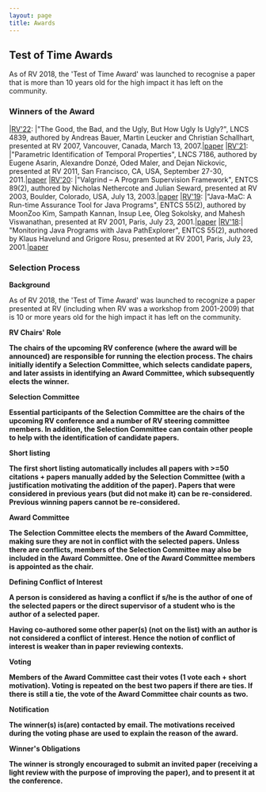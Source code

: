 ```yaml
---
layout: page
title: Awards 
---
```

<h2> Test of Time Awards</h2>

As of RV 2018, the 'Test of Time Award' was launched to recognise a paper that is more than 10 years old for the high impact it has left on the community. 

<h3>Winners of the Award</h3>

|[RV'22](https://rv22.gitlab.io/): |"The Good, the Bad, and the Ugly, But How Ugly Is Ugly?", LNCS 4839, authored by Andreas Bauer, Martin Leucker and Christian Schallhart, presented at RV 2007, Vancouver, Canada, March 13, 2007.|[paper](https://link.springer.com/chapter/10.1007/978-3-540-77395-5_11) 
|[RV'21](https://uva-mcps-lab.github.io/RV21): |"Parametric Identification of Temporal Properties", LNCS 7186, authored by Eugene Asarin, Alexandre Donzé, Oded Maler, and Dejan Nickovic, presented at RV 2011, San Francisco, CA, USA, September 27-30, 2011.|[paper](https://link.springer.com/chapter/10.1007/978-3-642-29860-8_12) 
|[RV'20](https://rv20.ait.ac.at/): |"Valgrind – A Program Supervision Framework", ENTCS 89(2), authored by Nicholas Nethercote and Julian Seward, presented at RV 2003, Boulder, Colorado, USA, July 13, 2003.|[paper](https://www.sciencedirect.com/science/article/pii/S1571066104810429) 
|[RV'19](https://www.react.uni-saarland.de/rv2019/): |"Java-MaC: A Run-time Assurance Tool for Java Programs", ENTCS 55(2), authored by MoonZoo Kim, Sampath Kannan, Insup Lee, Oleg Sokolsky, and Mahesh Viswanathan, presented at RV 2001, Paris, July 23, 2001.|[paper](https://link.springer.com/article/10.1023/B:FORM.0000017719.43755.7c) 
|[RV'18](https://rv2018.isp.uni-luebeck.de/):| "Monitoring Java Programs with Java PathExplorer", ENTCS 55(2), authored by Klaus Havelund and Grigore Rosu, presented at RV 2001, Paris, July 23, 2001.|[paper](https://ti.arc.nasa.gov/m/pub-archive/264h/0264%20(Havelund).pdf)

<h3>Selection Process</h3>

<b>Background</b>

As of RV 2018, the 'Test of Time Award' was launched to recognize a paper presented at RV (including when RV was a workshop from 2001-2009) that is 10 or more years old for the high impact it has left on the community.

<b>RV Chairs' Role

The chairs of the upcoming RV conference (where the award will be announced) are responsible for running the election process. The chairs initially identify a Selection Committee, which selects candidate papers, and later assists in identifying an Award Committee, which subsequently elects the winner.

<b>Selection Committee

Essential participants of the Selection Committee are the chairs of the upcoming RV conference and a number of RV steering committee members. In addition, the Selection Committee can contain other people to help with the identification of candidate papers.

<b>Short listing

The first short listing automatically includes all papers with >=50 citations + papers manually added by the Selection Committee (with a justification motivating the addition of the paper). Papers that were considered in previous years (but did not make it) can be re-considered. Previous winning papers cannot be re-considered.

<b>Award Committee

The Selection Committee elects the members of the Award Committee, making sure they are not in conflict with the selected papers. Unless there are conflicts, members of the Selection Committee may also be included in the Award Committee. One of the Award Committee members is appointed as the chair.

<b>Defining Conflict of Interest

A person is considered as having a conflict if s/he is the author of one of the selected papers or the direct supervisor of a student who is the author of a selected paper. 

Having co-authored some other paper(s) (not on the list) with an author is not considered a conflict of interest. Hence the notion of conflict of interest is weaker than in paper reviewing contexts.

<b>Voting

Members of the Award Committee cast their votes (1 vote each + short motivation). Voting is repeated on the best two papers if there are ties. If there is still a tie, the vote of the Award Committee chair counts as two.

<b>Notification

The winner(s) is(are) contacted by email. The motivations received during the voting phase are used to explain the reason of the award.

<b>Winner's Obligations

The winner is <b>strongly</b> encouraged to submit an invited paper (receiving a light review with the purpose of improving the paper), and to present it at the conference.
